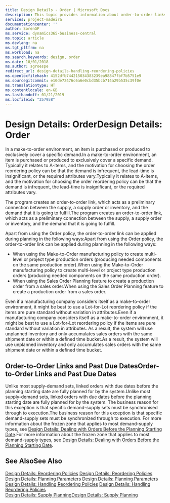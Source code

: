 ```yaml
---
title: Design Details - Order | Microsoft Docs
description: This topic provides information about order-to-order links in a make-to-order environment.
services: project-madeira
documentationcenter: ''
author: SorenGP
ms.service: dynamics365-business-central
ms.topic: article
ms.devlang: na
ms.tgt_pltfrm: na
ms.workload: na
ms.search.keywords: design, order
ms.date: 10/01/2018
ms.author: sgroespe
redirect_url: design-details-handling-reordering-policies
ms.openlocfilehash: 4152dfb744215034383239ea98847fbf7b5751e9
ms.sourcegitcommit: e10de72476c6a6e0cbd35bcb714a29b535c39f0e
ms.translationtype: HT
ms.contentlocale: en-GB
ms.lasthandoff: 01/21/2019
ms.locfileid: "257958"
---
```

# <a name="design-details-order"></a><span data-ttu-id="6ed62-103">Design Details: Order</span><span class="sxs-lookup"><span data-stu-id="6ed62-103">Design Details: Order</span></span>
<span data-ttu-id="6ed62-104">In a make-to-order environment, an item is purchased or produced to exclusively cover a specific demand.</span><span class="sxs-lookup"><span data-stu-id="6ed62-104">In a make-to-order environment, an item is purchased or produced to exclusively cover a specific demand.</span></span> <span data-ttu-id="6ed62-105">Typically it relates to A-items, and the motivation for choosing the order reordering policy can be that the demand is infrequent, the lead-time is insignificant, or the required attributes vary.</span><span class="sxs-lookup"><span data-stu-id="6ed62-105">Typically it relates to A-items, and the motivation for choosing the order reordering policy can be that the demand is infrequent, the lead-time is insignificant, or the required attributes vary.</span></span>  

<span data-ttu-id="6ed62-106">The program creates an order-to-order link, which acts as a preliminary connection between the supply, a supply order or inventory, and the demand that it is going to fulfill.</span><span class="sxs-lookup"><span data-stu-id="6ed62-106">The program creates an order-to-order link, which acts as a preliminary connection between the supply, a supply order or inventory, and the demand that it is going to fulfill.</span></span>  

<span data-ttu-id="6ed62-107">Apart from using the Order policy, the order-to-order link can be applied during planning in the following ways:</span><span class="sxs-lookup"><span data-stu-id="6ed62-107">Apart from using the Order policy, the order-to-order link can be applied during planning in the following ways:</span></span>  

* <span data-ttu-id="6ed62-108">When using the Make-to-Order manufacturing policy to create multi-level or project type production orders (producing needed components on the same production order).</span><span class="sxs-lookup"><span data-stu-id="6ed62-108">When using the Make-to-Order manufacturing policy to create multi-level or project type production orders (producing needed components on the same production order).</span></span>  
* <span data-ttu-id="6ed62-109">When using the Sales Order Planning feature to create a production order from a sales order.</span><span class="sxs-lookup"><span data-stu-id="6ed62-109">When using the Sales Order Planning feature to create a production order from a sales order.</span></span>  

<span data-ttu-id="6ed62-110">Even if a manufacturing company considers itself as a make-to-order environment, it might be best to use a Lot-for-Lot reordering policy if the items are pure standard without variation in attributes.</span><span class="sxs-lookup"><span data-stu-id="6ed62-110">Even if a manufacturing company considers itself as a make-to-order environment, it might be best to use a Lot-for-Lot reordering policy if the items are pure standard without variation in attributes.</span></span> <span data-ttu-id="6ed62-111">As a result, the system will use unplanned inventory and only accumulates sales orders with the same shipment date or within a defined time bucket.</span><span class="sxs-lookup"><span data-stu-id="6ed62-111">As a result, the system will use unplanned inventory and only accumulates sales orders with the same shipment date or within a defined time bucket.</span></span>  

## <a name="order-to-order-links-and-past-due-dates"></a><span data-ttu-id="6ed62-112">Order-to-Order Links and Past Due Dates</span><span class="sxs-lookup"><span data-stu-id="6ed62-112">Order-to-Order Links and Past Due Dates</span></span>  
<span data-ttu-id="6ed62-113">Unlike most supply-demand sets, linked orders with due dates before the planning starting date are fully planned for by the system.</span><span class="sxs-lookup"><span data-stu-id="6ed62-113">Unlike most supply-demand sets, linked orders with due dates before the planning starting date are fully planned for by the system.</span></span> <span data-ttu-id="6ed62-114">The business reason for this exception is that specific demand-supply sets must be synchronised through to execution.</span><span class="sxs-lookup"><span data-stu-id="6ed62-114">The business reason for this exception is that specific demand-supply sets must be synchronized through to execution.</span></span> <span data-ttu-id="6ed62-115">For more information about the frozen zone that applies to most demand-supply types, see [Design Details: Dealing with Orders Before the Planning Starting Date](design-details-dealing-with-orders-before-the-planning-starting-date.md).</span><span class="sxs-lookup"><span data-stu-id="6ed62-115">For more information about the frozen zone that applies to most demand-supply types, see [Design Details: Dealing with Orders Before the Planning Starting Date](design-details-dealing-with-orders-before-the-planning-starting-date.md).</span></span>  

## <a name="see-also"></a><span data-ttu-id="6ed62-116">See Also</span><span class="sxs-lookup"><span data-stu-id="6ed62-116">See Also</span></span>  
<span data-ttu-id="6ed62-117">[Design Details: Reordering Policies](design-details-reordering-policies.md) </span><span class="sxs-lookup"><span data-stu-id="6ed62-117">[Design Details: Reordering Policies](design-details-reordering-policies.md) </span></span>  
<span data-ttu-id="6ed62-118">[Design Details: Planning Parameters](design-details-planning-parameters.md) </span><span class="sxs-lookup"><span data-stu-id="6ed62-118">[Design Details: Planning Parameters](design-details-planning-parameters.md) </span></span>  
<span data-ttu-id="6ed62-119">[Design Details: Handling Reordering Policies](design-details-handling-reordering-policies.md) </span><span class="sxs-lookup"><span data-stu-id="6ed62-119">[Design Details: Handling Reordering Policies](design-details-handling-reordering-policies.md) </span></span>  
[<span data-ttu-id="6ed62-120">Design Details: Supply Planning</span><span class="sxs-lookup"><span data-stu-id="6ed62-120">Design Details: Supply Planning</span></span>](design-details-supply-planning.md)

